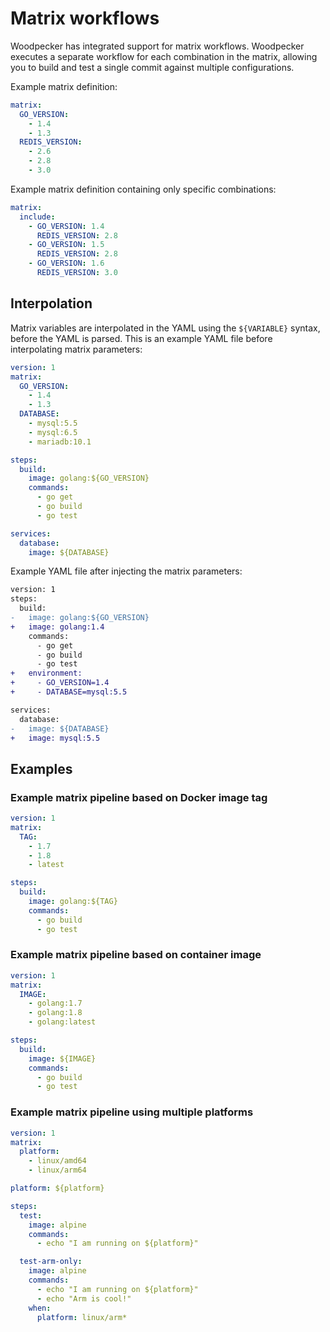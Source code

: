 # Matrix workflows

Woodpecker has integrated support for matrix workflows. Woodpecker executes a separate workflow for each combination in the matrix, allowing you to build and test a single commit against multiple configurations.

Example matrix definition:

```yaml
matrix:
  GO_VERSION:
    - 1.4
    - 1.3
  REDIS_VERSION:
    - 2.6
    - 2.8
    - 3.0
```

Example matrix definition containing only specific combinations:

```yaml
matrix:
  include:
    - GO_VERSION: 1.4
      REDIS_VERSION: 2.8
    - GO_VERSION: 1.5
      REDIS_VERSION: 2.8
    - GO_VERSION: 1.6
      REDIS_VERSION: 3.0
```

## Interpolation

Matrix variables are interpolated in the YAML using the `${VARIABLE}` syntax, before the YAML is parsed. This is an example YAML file before interpolating matrix parameters:

```yaml
version: 1
matrix:
  GO_VERSION:
    - 1.4
    - 1.3
  DATABASE:
    - mysql:5.5
    - mysql:6.5
    - mariadb:10.1

steps:
  build:
    image: golang:${GO_VERSION}
    commands:
      - go get
      - go build
      - go test

services:
  database:
    image: ${DATABASE}
```

Example YAML file after injecting the matrix parameters:

```diff
version: 1
steps:
  build:
-   image: golang:${GO_VERSION}
+   image: golang:1.4
    commands:
      - go get
      - go build
      - go test
+   environment:
+     - GO_VERSION=1.4
+     - DATABASE=mysql:5.5

services:
  database:
-   image: ${DATABASE}
+   image: mysql:5.5
```

## Examples

### Example matrix pipeline based on Docker image tag

```yaml
version: 1
matrix:
  TAG:
    - 1.7
    - 1.8
    - latest

steps:
  build:
    image: golang:${TAG}
    commands:
      - go build
      - go test
```

### Example matrix pipeline based on container image

```yaml
version: 1
matrix:
  IMAGE:
    - golang:1.7
    - golang:1.8
    - golang:latest

steps:
  build:
    image: ${IMAGE}
    commands:
      - go build
      - go test
```

### Example matrix pipeline using multiple platforms

```yaml
version: 1
matrix:
  platform:
    - linux/amd64
    - linux/arm64

platform: ${platform}

steps:
  test:
    image: alpine
    commands:
      - echo "I am running on ${platform}"

  test-arm-only:
    image: alpine
    commands:
      - echo "I am running on ${platform}"
      - echo "Arm is cool!"
    when:
      platform: linux/arm*
```
